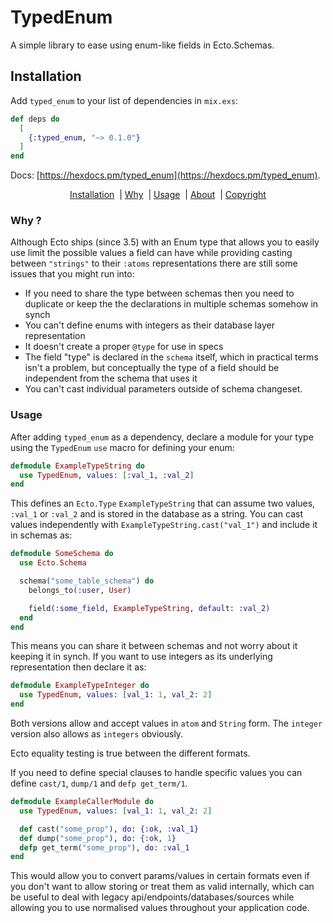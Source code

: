 # TypedEnum

A simple library to ease using enum-like fields in Ecto.Schemas.


## Installation

Add `typed_enum` to your list of dependencies in `mix.exs`:

```elixir
def deps do
  [
    {:typed_enum, "~> 0.1.0"}
  ]
end
```

Docs: [https://hexdocs.pm/typed_enum](https://hexdocs.pm/typed_enum).

<div align="center">
     <a href="#installation">Installation</a><span>&nbsp; |</span>
     <a href="#why">Why</a><span>&nbsp; |</span>
     <a href="#usage">Usage</a><span>&nbsp; |</span>
     <a href="#about">About</a><span>&nbsp; |</span>
     <a href="#copyright">Copyright</a>
</div>

### Why ?

Although Ecto ships (since 3.5) with an Enum type that allows you to easily use limit the possible values a field can have while providing casting between `"strings"` to their `:atoms` representations there are still some issues that you might run into:

- If you need to share the type between schemas then you need to duplicate or keep the the declarations in multiple schemas somehow in synch
- You can't define enums with integers as their database layer representation
- It doesn't create a proper `@type` for use in specs
- The field "type" is declared in the `schema` itself, which in practical terms isn't a problem, but conceptually the type of a field should be independent from the schema that uses it
- You can't cast individual parameters outside of schema changeset.

### Usage

After adding `typed_enum` as a dependency, declare a module for your type using the `TypedEnum` `use` macro for defining your enum:

```elixir
defmodule ExampleTypeString do
  use TypedEnum, values: [:val_1, :val_2]
end
```

This defines an `Ecto.Type` `ExampleTypeString` that can assume two values, `:val_1` or `:val_2` and is stored in the database as a string. You can cast values independently with `ExampleTypeString.cast("val_1")` and include it in schemas as:

```elixir
defmodule SomeSchema do
  use Ecto.Schema

  schema("some_table_schema") do
    belongs_to(:user, User)

    field(:some_field, ExampleTypeString, default: :val_2)
  end
end
```

This means you can share it between schemas and not worry about it keeping it in synch.
If you want to use integers as its underlying representation then declare it as:


```elixir
defmodule ExampleTypeInteger do
  use TypedEnum, values: [val_1: 1, val_2: 2]
end
```

Both versions allow and accept values in `atom` and `String` form. The `integer` version also allows as `integers` obviously.

Ecto equality testing is true between the different formats.

If you need to define special clauses to handle specific values you can define `cast/1`, `dump/1` and `defp get_term/1`.

```elixir
defmodule ExampleCallerModule do
  use TypedEnum, values: [val_1: 1, val_2: 2]

  def cast("some_prop"), do: {:ok, :val_1}
  def dump("some_prop"), do: {:ok, 1}
  defp get_term("some_prop"), do: :val_1
end
```

This would allow you to convert params/values in certain formats even if you don't want to allow storing or treat them as valid internally, which can be useful to deal with legacy api/endpoints/databases/sources while allowing you to use normalised values throughout your application code.
